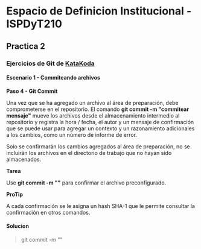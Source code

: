 # Espacio de Definicion Institucional - ISPDyT210
## Practica 2
### Ejercicios de Git de [KataKoda](https://www.katacoda.com/courses/git/1)
#### Escenario 1 - Commiteando archivos

**Paso 4 - Git Commit**

Una vez que se ha agregado un archivo al área de preparación, debe comprometerse en el repositorio. El comando **git commit -m "commitear mensaje"** mueve los archivos desde el almacenamiento intermedio al repositorio y registra la hora / fecha, el autor y un mensaje de confirmación que se puede usar para agregar un contexto y un razonamiento adicionales a los cambios, como un número de informe de error.

Solo se confirmarán los cambios agregados al área de preparación, no se incluirán los archivos en el directorio de trabajo que no hayan sido almacenados.

**Tarea**

Use **git commit -m "<commitear mensaje>"** para confirmar el archivo preconfigurado.

**ProTip**

A cada confirmación se le asigna un hash SHA-1 que le permite consultar la confirmación en otros comandos.

#### Solucion

> git commit -m "<commitear mensaje>"
